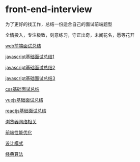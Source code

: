 # front-end-interview

为了更好的找工作，总结一份适合自己的面试前端题型

全情投入，专注极致，刻意练习，守正出奇，未闻花名，愿等花开



[web前端面试总结](https://github.com/YangWenxu/front-end-interview/blob/main/postSource/web前端面试.md)

[javascript基础面试总结1](https://github.com/YangWenxu/front-end-interview/blob/main/postSource/js-base-interview1.md)

[javascript基础面试总结2](https://github.com/YangWenxu/front-end-interview/blob/main/postSource/js-base-interview2.md)

[javascript基础面试总结3](https://github.com/YangWenxu/front-end-interview/blob/main/postSource/js-base-interview3.md)

[css基础面试总结](https://github.com/YangWenxu/front-end-interview/blob/main/postSource/css-base-interview.md)

[vuejs基础面试总结](https://github.com/YangWenxu/front-end-interview/blob/main/postSource/vuejs-base-interview.md)

[reactjs基础面试总结](https://github.com/YangWenxu/front-end-interview/blob/main/postSource/reactjs-base-interview.md)

[浏览器网络相关](https://github.com/YangWenxu/front-end-interview/blob/main/postSource/浏览器网络相关.md)

[前端性能优化](https://github.com/YangWenxu/front-end-interview/blob/main/postSource/前端性能优化.md)

[设计模式](https://github.com/YangWenxu/front-end-interview/blob/main/postSource/设计模式.md)

[经典算法](https://github.com/YangWenxu/front-end-interview/blob/main/postSource/经典算法相关.md)